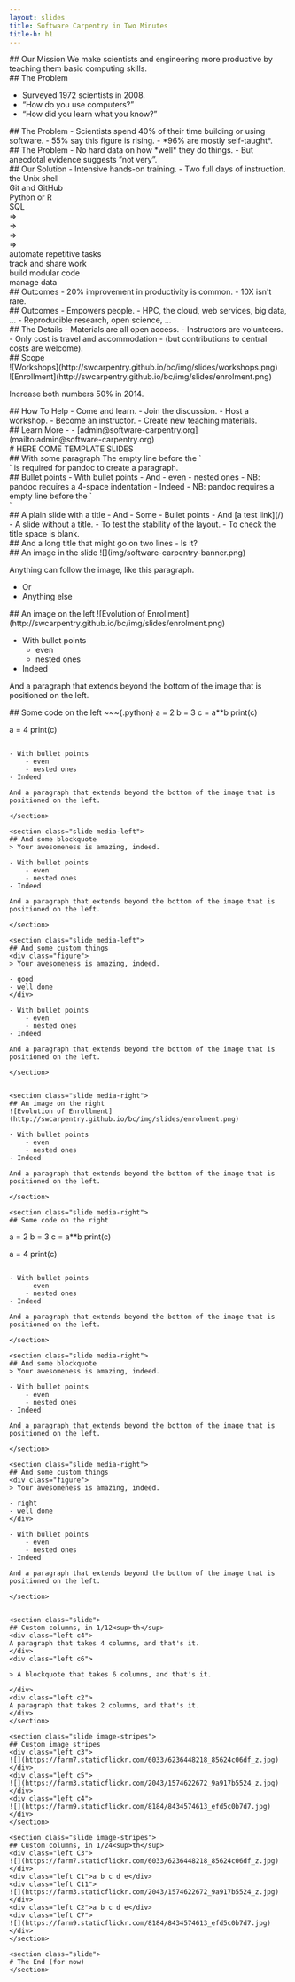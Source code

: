 ```yaml
---
layout: slides
title: Software Carpentry in Two Minutes
title-h: h1
---
```


<section class="slide">
## Our Mission
We make scientists and engineering more productive by teaching them basic computing skills.

</section> <!-- TODO: document that the empty line is needed to have a paragraph -->

<section class="slide">
## The Problem

- Surveyed 1972 scientists in 2008.
- “How do you use computers?”
- “How did you learn what you know?”

</section>

<section class="slide">
## The Problem
- Scientists spend 40% of their time building or using software.
- 55% say this figure is rising.
- *96% are mostly self-taught*.

</section>

<section class="slide">
## The Problem
- No hard data on how *well* they do things.
- But anecdotal evidence suggests “not very”.

</section>

<section class="slide">
## Our Solution
- Intensive hands-on training.
- Two full days of instruction.

<div class="left center darker c5 slide">
 the Unix shell<br/>
 Git and GitHub<br/>
 Python or R<br/>
 SQL
</div>
<div class="left center c1 slide anim-continue">
⇒<br/>⇒<br/>⇒<br/>⇒
</div>
<div class="left center darker c6 slide">
 automate repetitive tasks<br/>
 track and share work<br/>
 build modular code<br/>
 manage data
</div>
</section>

<section class="slide">
## Outcomes
- 20% improvement in productivity is common.
- 10X isn't rare.

</section>

<section class="slide">
## Outcomes
- Empowers people.
- HPC, the cloud, web services, big data, ...
- Reproducible research, open science, ...

</section>

<section class="slide">
## The Details
- Materials are all open access.
- Instructors are volunteers.
- Only cost is travel and accommodation
- (but contributions to central costs are welcome).

</section>

<section class="slide">
## Scope
<div class="left C11">
![Workshops](http://swcarpentry.github.io/bc/img/slides/workshops.png)

</div>
<div class="right C11">
![Enrollment](http://swcarpentry.github.io/bc/img/slides/enrolment.png)

</div>
<p class="clearboth center slide" >
 Increase both numbers 50% in 2014.
</p>
</section>

<section class="slide auto">
## How To Help
- Come and learn.
- Join the discussion.
- Host a workshop.
- Become an instructor.
- Create new teaching materials.

</section>

<section class="slide no-bullets">
## Learn More
- <http://software-carpentry.org>
- [admin@software-carpentry.org](mailto:admin@software-carpentry.org)

</section>

<section class="slide">
# HERE COME TEMPLATE SLIDES
</section>

<section class="slide">
## With some paragraph
The empty line before the `</section>` is required for pandoc to create a paragraph.

</section>


<section class="slide">
## Bullet points
- With bullet points
- And
    - even
    - nested ones
    - NB: pandoc requires a 4-space indentation
- Indeed
- NB: pandoc requires a empty line before the `</section>`

</section>

<section class="slide">
## A plain slide with a title
- And
- Some
- Bullet points
- And [a test link](/)

</section>

<section class="slide">
- A slide without a title.
- To test the stability of the layout.
- To check the title space is blank.

</section>

<section class="slide">
## And a long title that might go on two lines
- Is it?

</section>

<section class="slide">
## An image in the slide
![](img/software-carpentry-banner.png)

Anything can follow the image, like this paragraph.

- Or
- Anything else

</section>

<section class="slide media-left">
## An image on the left
![Evolution of Enrollment](http://swcarpentry.github.io/bc/img/slides/enrolment.png)

- With bullet points
    - even
    - nested ones
- Indeed

And a paragraph that extends beyond the bottom of the image that is positioned on the left.

</section>

<section class="slide media-left">
## Some code on the left
~~~{.python}
a = 2
b = 3
c = a**b
print(c)

a = 4
print(c)
~~~

- With bullet points
    - even
    - nested ones
- Indeed

And a paragraph that extends beyond the bottom of the image that is positioned on the left.

</section>

<section class="slide media-left">
## And some blockquote
> Your awesomeness is amazing, indeed.

- With bullet points
    - even
    - nested ones
- Indeed

And a paragraph that extends beyond the bottom of the image that is positioned on the left.

</section>

<section class="slide media-left">
## And some custom things
<div class="figure">
> Your awesomeness is amazing, indeed.

- good
- well done
</div>

- With bullet points
    - even
    - nested ones
- Indeed

And a paragraph that extends beyond the bottom of the image that is positioned on the left.

</section>


<section class="slide media-right">
## An image on the right
![Evolution of Enrollment](http://swcarpentry.github.io/bc/img/slides/enrolment.png)

- With bullet points
    - even
    - nested ones
- Indeed

And a paragraph that extends beyond the bottom of the image that is positioned on the left.

</section>

<section class="slide media-right">
## Some code on the right
~~~
a = 2
b = 3
c = a**b
print(c)

a = 4
print(c)
~~~

- With bullet points
    - even
    - nested ones
- Indeed

And a paragraph that extends beyond the bottom of the image that is positioned on the left.

</section>

<section class="slide media-right">
## And some blockquote
> Your awesomeness is amazing, indeed.

- With bullet points
    - even
    - nested ones
- Indeed

And a paragraph that extends beyond the bottom of the image that is positioned on the left.

</section>

<section class="slide media-right">
## And some custom things
<div class="figure">
> Your awesomeness is amazing, indeed.

- right
- well done
</div>

- With bullet points
    - even
    - nested ones
- Indeed

And a paragraph that extends beyond the bottom of the image that is positioned on the left.

</section>


<section class="slide">
## Custom columns, in 1/12<sup>th</sup>
<div class="left c4">
A paragraph that takes 4 columns, and that's it.
</div>
<div class="left c6">

> A blockquote that takes 6 columns, and that's it.

</div>
<div class="left c2">
A paragraph that takes 2 columns, and that's it.
</div>
</section>

<section class="slide image-stripes">
## Custom image stripes
<div class="left c3">
![](https://farm7.staticflickr.com/6033/6236448218_85624c06df_z.jpg)
</div>
<div class="left c5">
![](https://farm3.staticflickr.com/2043/1574622672_9a917b5524_z.jpg)
</div>
<div class="left c4">
![](https://farm9.staticflickr.com/8184/8434574613_efd5c0b7d7.jpg)
</div>
</section>

<section class="slide image-stripes">
## Custom columns, in 1/24<sup>th</sup>
<div class="left C3">
![](https://farm7.staticflickr.com/6033/6236448218_85624c06df_z.jpg)
</div>
<div class="left C1">a b c d e</div>
<div class="left C11">
![](https://farm3.staticflickr.com/2043/1574622672_9a917b5524_z.jpg)
</div>
<div class="left C2">a b c d e</div>
<div class="left C7">
![](https://farm9.staticflickr.com/8184/8434574613_efd5c0b7d7.jpg)
</div>
</section>

<section class="slide">
# The End (for now)
</section>
